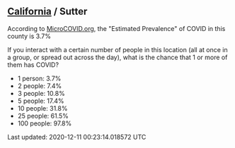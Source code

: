 
## [California](/united-states/california) / Sutter

According to [MicroCOVID.org](http://microcovid.org),
the "Estimated Prevalence" of COVID in this county is 3.7%

If you interact with a certain number of people in this location
(all at once in a group, or spread out across the day), what is the chance that
1 or more of them has COVID?

- 1 person: 3.7%
- 2 people: 7.4%
- 3 people: 10.8%
- 5 people: 17.4%
- 10 people: 31.8%
- 25 people: 61.5%
- 100 people: 97.8%

Last updated: 2020-12-11 00:23:14.018572 UTC
